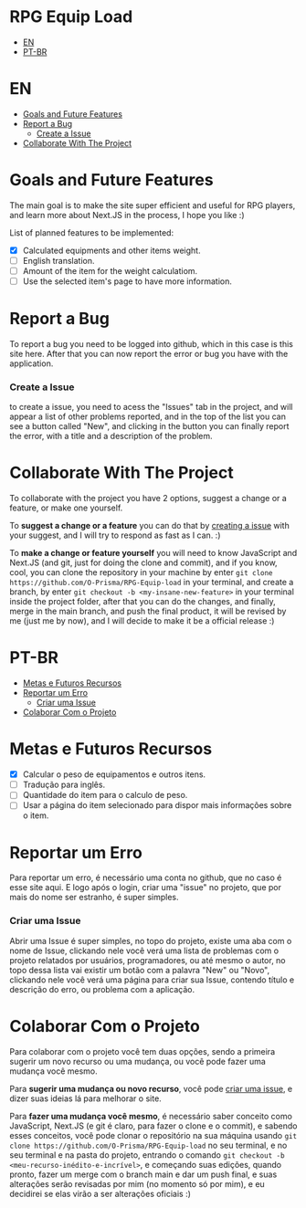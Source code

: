 # RPG Equip Load

* [EN](#EN)
* [PT-BR](#PT-BR)

# EN

* [Goals and Future Features](#goals-and-future-features)
* [Report a Bug](#report-a-bug)
  * [Create a Issue](#create-a-issue)
* [Collaborate With The Project](#collaborate-with-the-project)

# Goals and Future Features

The main goal is to make the site super efficient and useful for RPG players, and learn more about Next.JS in the process, I hope you like :)

List of planned features to be implemented:

- [X] Calculated equipments and other items weight.
- [ ] English translation.
- [ ] Amount of the item for the weight calculatiom.
- [ ] Use the selected item's page to have more information.

# Report a Bug

To report a bug you need to be logged into github, which in this case is this site here. After that you can now report the error or bug you have with the application.

### Create a Issue

to create a issue, you need to acess the "Issues" tab in the project, and will appear a list of other problems reported, and in the top of the list you can see a button called "New", and clicking in the button you can finally report the error, with a title and a description of the problem.

# Collaborate With The Project

To collaborate with the project you have 2 options, suggest a change or a feature, or make one yourself.

To **suggest a change or a feature** you can do that by [creating a issue](#create-a-issue) with your suggest, and I will try to respond as fast as I can. :)

To **make a change or feature yourself** you will need to know JavaScript and Next.JS (and git, just for doing the clone and commit), and if you know, cool, you can clone the repository in your machine by enter `git clone https://github.com/O-Prisma/RPG-Equip-load` in your terminal, and create a branch, by enter `git checkout -b <my-insane-new-feature>` in your terminal inside the project folder, after that you can do the changes, and finally, merge in the main branch, and push the final product, it will be revised by me (just me by now), and I will decide to make it be a official release :)

# PT-BR

* [Metas e Futuros Recursos](#metas-e-futuros-recursos)
* [Reportar um Erro](#reportar-um-erro)
  * [Criar uma Issue](#criar-uma-issue)
* [Colaborar Com o Projeto](#colaborar-com-o-projeto)

# Metas e Futuros Recursos

- [X] Calcular o peso de equipamentos e outros itens.
- [ ] Tradução para inglês.
- [ ] Quantidade do item para o calculo de peso.
- [ ] Usar a página do item selecionado para dispor mais informações sobre o item.

# Reportar um Erro

Para reportar um erro, é necessário uma conta no github, que no caso é esse site aqui. E logo após o login, criar uma "issue" no projeto, que por mais do nome ser estranho, é super simples.

### Criar uma Issue

Abrir uma Issue é super simples, no topo do projeto, existe uma aba com o nome de Issue, clickando nele você verá uma lista de problemas com o projeto relatados por usuários, programadores, ou até mesmo o autor, no topo dessa lista vai existir um botão com a palavra "New" ou "Novo", clickando nele você verá uma página para criar sua Issue, contendo título e descrição do erro, ou problema com a aplicação.

# Colaborar Com o Projeto

Para colaborar com o projeto você tem duas opções, sendo a primeira sugerir um novo recurso ou uma mudança, ou você pode fazer uma mudança você mesmo.

Para **sugerir uma mudança ou novo recurso**, você pode [criar uma issue](#criar-uma-issue), e dizer suas ideias lá para melhorar o site.

Para **fazer uma mudança você mesmo**, é necessário saber conceito como JavaScript, Next.JS (e git é claro, para fazer o clone e o commit), e sabendo esses conceitos, você pode clonar o repositório na sua máquina usando `git clone https://github.com/O-Prisma/RPG-Equip-load` no seu terminal, e no seu terminal e na pasta do projeto, entrando o comando `git checkout -b <meu-recurso-inédito-e-incrível>`, e começando suas edições, quando pronto, fazer um merge com o branch main e dar um push final, e suas alterações serão revisadas por mim (no momento só por mim), e eu decidirei se elas virão a ser alterações oficiais :)

